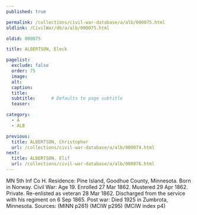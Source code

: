 ```yaml
---
published: true

permalink: /collections/civil-war-database/a/alb/000075.html
oldlink: /CivilWar/db/a/alb/000075.html

oldid: 000075

title: ALBERTSON, Eleck

pagelist:
  exclude: false
  order: 75
  image: 
  alt:
  caption:
  title:
  subtitle:      # Defaults to page subtitle
  teaser:

category: 
  - A 
  - ALB

previous:
  title: ALBERTSON, Christopher
  url: /collections/civil-war-database/a/alb/000074.html  
next:
  title: ALBERTSON. Elif
  url: /collections/civil-war-database/a/alb/000076.html   
---
```

MN 5th Inf Co H. Residence: Pine Island, Goodhue County, Minnesota. Born in Norway. Civil War: Age 19. Enrolled 27 Mar 1862. Mustered 29 Apr 1862. Private. Re-enlisted as veteran 28 Mar 1862. Discharged from the service with his regiment on 6 Sep 1865. Post war: Died 1925 in Zumbrota, Minnesota. Sources: (MINN p261) (MCIW p295) (MCIW index p4)
